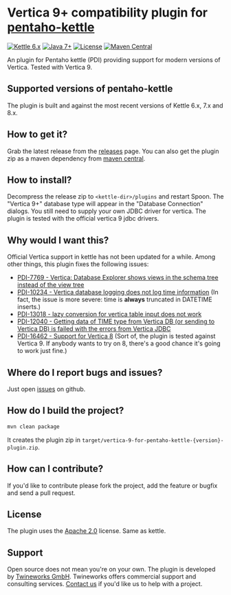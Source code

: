 # Vertica 9+ compatibility plugin for [pentaho-kettle](https://github.com/pentaho/pentaho-kettle)

[![Kettle 6.x](https://img.shields.io/badge/pentaho_kettle-6.x--8.x-4c7e9f.svg)](https://github.com/pentaho/pentaho-kettle)
[![Java 7+](https://img.shields.io/badge/java-7+-4c7e9f.svg)](http://java.oracle.com)
[![License](https://img.shields.io/badge/license-Apache--2.0-4c7e9f.svg)](https://raw.githubusercontent.com/twineworks/vertica-9-for-pentaho-kettle/master/LICENSE.txt)
[![Maven Central](https://maven-badges.herokuapp.com/maven-central/com.twineworks/vertica-9-for-pentaho-kettle/badge.svg)](http://search.maven.org/#search|gav|1|g:"com.twineworks"%20AND%20a:"vertica-9-for-pentaho-kettle")

An plugin for Pentaho kettle (PDI) providing support for modern versions of Vertica. Tested with Vertica 9. 

## Supported versions of pentaho-kettle
The plugin is built and against the most recent versions of Kettle 6.x, 7.x and 8.x.

## How to get it?
Grab the latest release from the [releases](https://github.com/twineworks/vertica-9-for-pentaho-kettle/releases) page.
You can also get the plugin zip as a maven dependency from [maven central](http://search.maven.org/#search|gav|1|g:"com.twineworks"%20AND%20a:"vertica-9-for-pentaho-kettle"). 

## How to install?
Decompress the release zip to `<kettle-dir>/plugins` and restart Spoon. The "Vertica 9+" database type will appear in the "Database Connection" dialogs. You still need to supply your own JDBC driver for vertica.
The plugin is tested with the official vertica 9 jdbc drivers. 

## Why would I want this?
Official Vertica support in kettle has not been updated for a while. Among other things, this plugin fixes the following issues:
- [PDI-7769 - Vertica: Database Explorer shows views in the schema tree instead of the view tree](http://jira.pentaho.com/browse/PDI-7769)
- [PDI-10234 - Vertica database logging does not log time information](http://jira.pentaho.com/browse/PDI-10234) (In fact, the issue is more severe: time is **always** truncated in DATETIME inserts.)
- [PDI-13018 - lazy conversion for vertica table input does not work](http://jira.pentaho.com/browse/PDI-13018)
- [PDI-12040 - Getting data of TIME type from Vertica DB (or sending to Vertica DB) is failed with the errors from Vertica JDBC](http://jira.pentaho.com/browse/PDI-12040)
- [PDI-16462 - Support for Vertica 8](http://jira.pentaho.com/browse/PDI-16462) (Sort of, the plugin is tested against Vertica 9. If anybody wants to try on 8, there's a good chance it's going to work just fine.)
   
## Where do I report bugs and issues?
Just open [issues](https://github.com/twineworks/vertica-9-for-pentaho-kettle/issues) on github.

## How do I build the project?
```bash
mvn clean package
```
It creates the plugin zip in `target/vertica-9-for-pentaho-kettle-{version}-plugin.zip`.

## How can I contribute?
If you'd like to contribute please fork the project, add the feature or bugfix and send a pull request.

## License
The plugin uses the [Apache 2.0](https://www.apache.org/licenses/LICENSE-2.0) license. Same as kettle.

## Support
Open source does not mean you're on your own. The plugin is developed by [Twineworks GmbH](http://twineworks.com). Twineworks offers commercial support and consulting services. [Contact us](mailto:hi@twineworks.com) if you'd like us to help with a project.
  